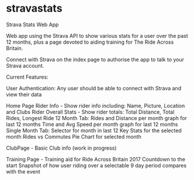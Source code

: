 # stravastats
Strava Stats Web App

Web app using the Strava API to show various stats for a user over the past 12 months, plus a page devoted to aiding training for The Ride Across Britain.

Connect with Strava on the index page to authorise the app to talk to your Strava account.

Current Features:

User Authentication: Any user should be able to connect with Strava and view their data

Home Page
Rider Info - Show rider info including: Name, Picture, Location and Clubs
Rider Overall Stats - Show rider totals: Total Distance, Total Rides, Longest Ride
12 Month Tab:
Rides and Distance per month graph for last 12 months
Time and Avg Speed per month graph for last 12 months
Single Month Tab:
Selector for month in last 12
Key Stats for the selected month
Rides vs Commutes Pie Chart for selected month

ClubPage - Basic Club info (work in progress)

Training Page - Training aid for Ride Across Britain 2017
Countdown to the start
Snapshot of how user riding over a selectable 9 day period compares with the event


